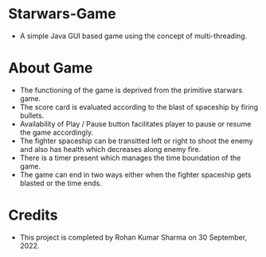 # Starwars-Game
  - A simple Java GUI based game using the concept of multi-threading.
# About Game
  - The functioning of the game is deprived from the primitive starwars game.
  - The score card is evaluated according to the blast of spaceship by firing bullets.
  - Availability of Play / Pause button facilitates player to pause or resume the game accordingly.
  - The fighter spaceship can be transitted left or right to shoot the enemy and also has health which decreases along enemy fire.
  - There is a timer present which manages the time boundation of the game.
  - The game can end in two ways either when the fighter spaceship gets blasted or the time ends.
 # Credits
  - This project is completed by Rohan Kumar Sharma on 30 September, 2022.
